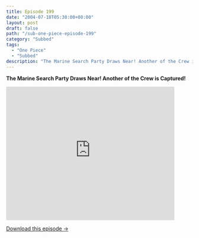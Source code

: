 ```yaml
---
title: Episode 199
date: "2004-07-18T05:30:00+00:00"
layout: post
draft: false
path: "/sub-one-piece-episode-199"
category: "Subbed"
tags:
  - "One Piece"
  - "Subbed"
description: "The Marine Search Party Draws Near! Another of the Crew is Captured!"
---
```


**The Marine Search Party Draws Near! Another of the Crew is Captured!**

<iframe width="640" height="360" src="https://www.rapidvideo.com/e/FXQGM4TVCE" frameborder="0" marginwidth=0 marginheight=0 scrolling=no allowfullscreen style="max-width:90%;"></iframe>

<a href="http://ouo.io/qs/eCodkFEQ?s=https://www.rapidvideo.com/d/FXQGM4TVCE" class="styled_a">Download this episode →</a>

